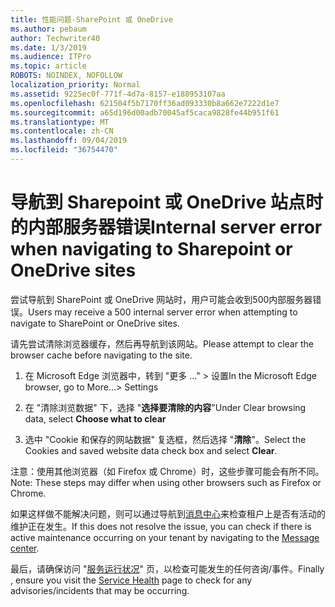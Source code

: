 ```yaml
---
title: 性能问题-SharePoint 或 OneDrive
ms.author: pebaum
author: Techwriter40
ms.date: 1/3/2019
ms.audience: ITPro
ms.topic: article
ROBOTS: NOINDEX, NOFOLLOW
localization_priority: Normal
ms.assetid: 9225ec0f-771f-4d7a-8157-e188953107aa
ms.openlocfilehash: 621504f5b7170ff36ad093330b8a662e7222d1e7
ms.sourcegitcommit: a65d196d00adb70045af5caca9828fe44b951f61
ms.translationtype: MT
ms.contentlocale: zh-CN
ms.lasthandoff: 09/04/2019
ms.locfileid: "36754470"
---
```

# <a name="internal-server-error-when-navigating-to-sharepoint-or-onedrive-sites"></a><span data-ttu-id="8516b-102">导航到 Sharepoint 或 OneDrive 站点时的内部服务器错误</span><span class="sxs-lookup"><span data-stu-id="8516b-102">Internal server error when navigating to Sharepoint or OneDrive sites</span></span>

<span data-ttu-id="8516b-103">尝试导航到 SharePoint 或 OneDrive 网站时，用户可能会收到500内部服务器错误。</span><span class="sxs-lookup"><span data-stu-id="8516b-103">Users may receive a 500 internal server error when attempting to navigate to SharePoint or OneDrive sites.</span></span> 

<span data-ttu-id="8516b-104">请先尝试清除浏览器缓存，然后再导航到该网站。</span><span class="sxs-lookup"><span data-stu-id="8516b-104">Please attempt to clear the browser cache before navigating to the site.</span></span>


1. <span data-ttu-id="8516b-105">在 Microsoft Edge 浏览器中，转到 "更多 ..." > 设置</span><span class="sxs-lookup"><span data-stu-id="8516b-105">In the Microsoft Edge browser, go to More...> Settings</span></span>

2. <span data-ttu-id="8516b-106">在 "清除浏览数据" 下，选择 "**选择要清除的内容**"</span><span class="sxs-lookup"><span data-stu-id="8516b-106">Under Clear browsing data, select **Choose what to clear**</span></span>

3. <span data-ttu-id="8516b-107">选中 "Cookie 和保存的网站数据" 复选框，然后选择 "**清除**"。</span><span class="sxs-lookup"><span data-stu-id="8516b-107">Select the Cookies and saved website data check box and select **Clear**.</span></span>

<span data-ttu-id="8516b-108">注意：使用其他浏览器（如 Firefox 或 Chrome）时，这些步骤可能会有所不同。</span><span class="sxs-lookup"><span data-stu-id="8516b-108">Note: These steps may differ when using other browsers such as Firefox or Chrome.</span></span>

<span data-ttu-id="8516b-109">如果这样做不能解决问题，则可以通过导航到[消息中心](https://portal.office.com/adminportal/home#/MessageCenter)来检查租户上是否有活动的维护正在发生。</span><span class="sxs-lookup"><span data-stu-id="8516b-109">If this does not resolve the issue, you can check if there is active maintenance occurring on your tenant by navigating to the [Message center](https://portal.office.com/adminportal/home#/MessageCenter).</span></span>

<span data-ttu-id="8516b-110">最后，请确保访问 "[服务运行状况](https://portal.office.com/adminportal/home#/servicehealth)" 页，以检查可能发生的任何咨询/事件。</span><span class="sxs-lookup"><span data-stu-id="8516b-110">Finally , ensure you visit the [Service Health](https://portal.office.com/adminportal/home#/servicehealth) page to check for any advisories/incidents that may be occurring.</span></span>

